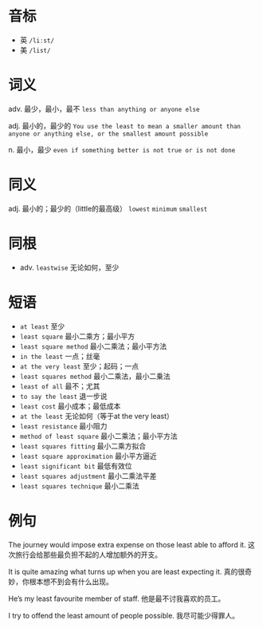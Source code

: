 # 音标

- 英 `/liːst/`
- 美 `/list/`

# 词义

adv. 最少，最小，最不
`less than anything or anyone else`

adj. 最小的，最少的
`You use the least to mean a smaller amount than anyone or anything else, or the smallest amount possible`

n. 最小，最少
`even if something better is not true or is not done`

# 同义

adj. 最小的；最少的（little的最高级）
`lowest` `minimum` `smallest`

# 同根

- adv. `leastwise` 无论如何，至少

# 短语

- `at least` 至少
- `least square` 最小二乘方；最小平方
- `least square method` 最小二乘法；最小平方法
- `in the least` 一点；丝毫
- `at the very least` 至少；起码；一点
- `least squares method` 最小二乘法，最小二乗法
- `least of all` 最不；尤其
- `to say the least` 退一步说
- `least cost` 最小成本；最低成本
- `at the least` 无论如何（等于at the very least）
- `least resistance` 最小阻力
- `method of least square` 最小二乘法；最小平方法
- `least squares fitting` 最小二乘方拟合
- `least square approximation` 最小平方逼近
- `least significant bit` 最低有效位
- `least squares adjustment` 最小二乘法平差
- `least squares technique` 最小二乘法

# 例句

The journey would impose extra expense on those least able to afford it.
这次旅行会给那些最负担不起的人增加额外的开支。

It is quite amazing what turns up when you are least expecting it.
真的很奇妙，你根本想不到会有什么出现。

He’s my least favourite member of staff.
他是最不讨我喜欢的员工。

I try to offend the least amount of people possible.
我尽可能少得罪人。


